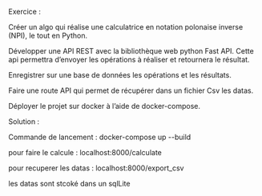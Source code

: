 Exercice :

Créer un algo qui réalise une calculatrice en notation polonaise inverse (NPI), le tout en Python.

Développer une API REST avec la bibliothèque web python Fast API. Cette api permettra d’envoyer les opérations à réaliser et retournera le résultat.

Enregistrer sur une base de données les opérations et les résultats.

Faire une route API qui permet de récupérer dans un fichier Csv les datas.

Déployer le projet sur docker à l’aide de docker-compose.




Solution :


Commande de lancement : docker-compose up --build

pour faire le calcule :  localhost:8000/calculate 

pour recuperer les datas : localhost:8000/export_csv

les datas sont stcoké dans un sqlLite

